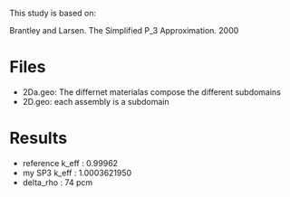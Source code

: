 
This study is based on:

Brantley and Larsen. The Simplified P_3 Approximation. 2000

# Files

* 2Da.geo: The differnet materialas compose the different subdomains
* 2D.geo: each assembly is a subdomain

# Results

* reference k_eff : 0.99962
* my SP3 k_eff : 1.0003621950
* delta_rho : 74 pcm
